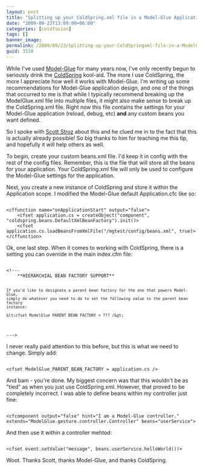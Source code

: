```yaml
---
layout: post
title: "Splitting up your ColdSpring.xml file in a Model-Glue Application"
date: "2009-09-23T13:09:00+06:00"
categories: [coldfusion]
tags: []
banner_image: 
permalink: /2009/09/23/Splitting-up-your-ColdSpringxml-file-in-a-ModelGlue-Application
guid: 3538
---
```


While I've used <a href="http://www.model-glue.com">Model-Glue</a> for many years now, I've only recently begun to seriously drink the <a href="http://www.coldspringframework.org">ColdSpring</a> kool-aid. The more I use ColdSpring, the more I appreciate how well it works with Model-Glue. I'm writing up some recommendations for Model-Glue application design, and one of the things that occurred to me is that while I typically recommend breaking up the ModelGlue.xml file into multiple files, it might also make sense to break up the ColdSpring.xml file. Right now this file contains the settings for your Model-Glue application (reload, debug, etc) <b>and</b> any custom beans you want defined. 

So I spoke with <a href="http://www.boyzoid.com">Scott Stroz</a> about this and he clued me in to the fact that this is actually already possible! So big thanks to him for teaching me this tip, and hopefully it will help others as well.
<!--more-->
To begin, create your custom beans.xml file. I'd keep it in config with the rest of the config files. Remember, this is the file that will store all the beans for your application. Your ColdSpring.xml file will only be used to configure the Model-Glue settings for the application.

Next, you create a new instance of ColdSpring and store it within the Application scope. I modified the Model-Glue default Application.cfc like so:

<code>
&lt;cffunction name="onApplicationStart" output="false"&gt;
	&lt;cfset application.cs = createObject("component", "coldspring.beans.DefaultXmlBeanFactory").init()&gt;
	&lt;cfset application.cs.loadBeansFromXmlFile("/mgtest/config/beans.xml", true)&gt;
&lt;/cffunction&gt;
</code>

Ok, one last step. When it comes to working with ColdSpring, there is a setting you can override in the main index.cfm file:

<code>
&lt;!---
	**HIERARCHIAL BEAN FACTORY SUPPORT**

	If you'd like to designate a parent bean factory for the one that powers Model-Glue,
	simply do whatever you need to do to set the following value to the parent bean factory 
	instance:
	
	&lt;cfset ModelGlue_PARENT_BEAN_FACTORY = ??? /&gt;
---&gt;
</code>

I never really paid attention to this before, but this is what we need to change. Simply add:

<code>
&lt;cfset ModelGlue_PARENT_BEAN_FACTORY = application.cs /&gt;
</code>

And bam - you're done. My biggest concern was that this wouldn't be as "tied" as when you just use ColdSpring.xml. However, that proved to be completely incorrect. I was able to define beans within my controller just fine:

<code>
&lt;cfcomponent output="false" hint="I am a Model-Glue controller." extends="ModelGlue.gesture.controller.Controller" beans="userService"&gt;
</code>

And then use it within a controller mehtod:

<code>
&lt;cfset event.setValue("message", beans.userService.helloWorld())&gt;
</code>

Woot. Thanks Scott, thanks Model-Glue, and thanks ColdSpring.